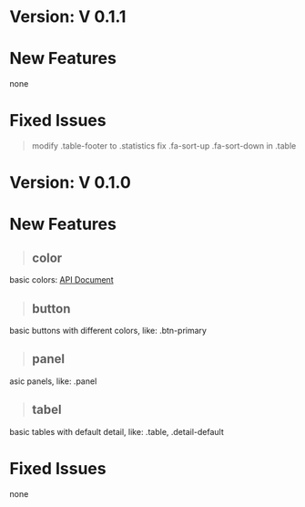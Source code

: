 # Version: V 0.1.1
# New Features
none
# Fixed Issues
> modify .table-footer to .statistics
> fix .fa-sort-up .fa-sort-down in .table

# Version: V 0.1.0
# New Features
> ## color
basic colors: [API Document](http://emily123.github.io/smaless/)
> ## button
basic buttons with different colors, like: .btn-primary
> ## panel
asic panels, like: .panel
> ## tabel
basic tables with default detail, like: .table, .detail-default
# Fixed Issues
none
